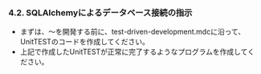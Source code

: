 ### 4.2. SQLAlchemyによるデータベース接続の指示
- まずは、〜を開発する前に、test-driven-development.mdcに沿って、UnitTESTのコードを作成してください。
- 上記で作成したUnitTESTが正常に完了するようなプログラムを作成してください。